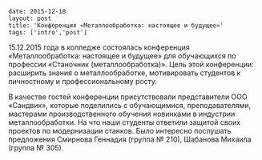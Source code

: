 ```
date: 2015-12-18
layout: post
title: 'Конференция «Металлообработка: настоящее и будущее»'
tags: ['intro','post']
```

15.12.2015 года в колледже состоялась конференция «Металлообработка: настоящее и будущее» для обучающихся по профессии «Станочник (металлообработка)». Цель этой конференции: расширить знания о металлообработке, мотивировать студентов к личностному и профессиональному росту.

В качестве гостей конференции присутствовали представители ООО «Сандвик», которые поделились с обучающимися, преподавателями, мастерами производственного обучения новинками в индустрии металлообработки. На что наши студенты ответили защитой своих проектов по модернизации станков. Было интересно послушать предложения Смирнова Геннадия (группа № 210), Шабанова Михаила (группа № 305).
